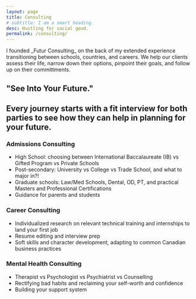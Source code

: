 ```yaml
---
layout: page
title: Consulting
# subtitle: I am a smart heading.
desc: Hustling for social good.
permalink: /consulting/
---
```


<div class="pretty-links">

<div class="lead lead-about"> I founded _Futur Consulting_ on the back of my extended experience transitioning between schools, countries, and careers. We help our clients assess their life, narrow down their options, pinpoint their goals, and follow up on their committments. 
</div>

<!-- {::nomarkdown} 
<figure class="site-profile">
    <img src="{{ site.baseurl }}/assets/img/profile.png">
</figure>
{:/} -->

"See Into Your Future."
---
Every journey starts with a fit interview for both parties to see how they can help in planning for your future.
---


### Admissions Consulting
- High School: choosing between International Baccalaureate (IB) vs Gifted Program vs Private Schools
- Post-secondary: University vs College vs Trade School, and what to major in?!
- Graduate schools: Law/Med Schools, Dental, OD, PT, and practical Masters and Professional Certifications
- Guidance for parents and students 

### Career Consulting
- Individualized research on relevant technical training and internships to land your first job
- Resume editing and interview prep
- Soft skills and character development, adapting to common Canadian business practices 

### Mental Health Consulting
- Therapist vs Psychologist vs Psychiatrist vs Counselling
- Rectifying bad habits and reclaiming your self-worth and confidence
- Building your support system

